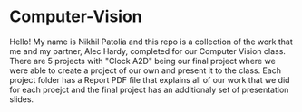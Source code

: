 # Computer-Vision
Hello!
My name is Nikhil Patolia and this repo is a collection of the work that me and my partner, Alec Hardy, completed 
for our Computer Vision class.  There are 5 projects with "Clock A2D" being our final project where we were able
to create a project of our own and present it to the class.  Each project folder has a Report PDF file that explains
all of our work that we did for each proejct and the final project has an additionaly set of presentation slides.
